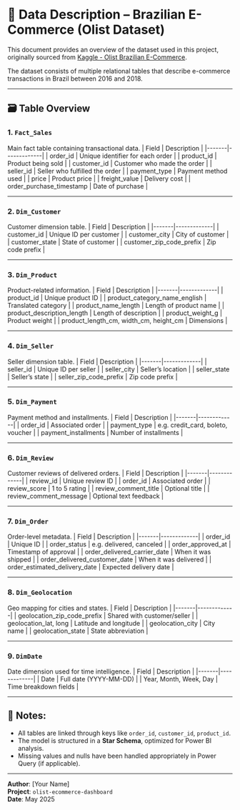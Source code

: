# 📄 Data Description – Brazilian E-Commerce (Olist Dataset)

This document provides an overview of the dataset used in this project, originally sourced from [Kaggle - Olist Brazilian E-Commerce](https://www.kaggle.com/datasets/olistbr/brazilian-ecommerce).

The dataset consists of multiple relational tables that describe e-commerce transactions in Brazil between 2016 and 2018.

---

## 🗃️ Table Overview

### 1. `Fact_Sales`
Main fact table containing transactional data.
| Field | Description |
|-------|-------------|
| order_id | Unique identifier for each order |
| product_id | Product being sold |
| customer_id | Customer who made the order |
| seller_id | Seller who fulfilled the order |
| payment_type | Payment method used |
| price | Product price |
| freight_value | Delivery cost |
| order_purchase_timestamp | Date of purchase |

---

### 2. `Dim_Customer`
Customer dimension table.
| Field | Description |
|-------|-------------|
| customer_id | Unique ID per customer |
| customer_city | City of customer |
| customer_state | State of customer |
| customer_zip_code_prefix | Zip code prefix |

---

### 3. `Dim_Product`
Product-related information.
| Field | Description |
|-------|-------------|
| product_id | Unique product ID |
| product_category_name_english | Translated category |
| product_name_length | Length of product name |
| product_description_length | Length of description |
| product_weight_g | Product weight |
| product_length_cm, width_cm, height_cm | Dimensions |

---

### 4. `Dim_Seller`
Seller dimension table.
| Field | Description |
|-------|-------------|
| seller_id | Unique ID per seller |
| seller_city | Seller’s location |
| seller_state | Seller’s state |
| seller_zip_code_prefix | Zip code prefix |

---

### 5. `Dim_Payment`
Payment method and installments.
| Field | Description |
|-------|-------------|
| order_id | Associated order |
| payment_type | e.g. credit_card, boleto, voucher |
| payment_installments | Number of installments |

---

### 6. `Dim_Review`
Customer reviews of delivered orders.
| Field | Description |
|-------|-------------|
| review_id | Unique review ID |
| order_id | Associated order |
| review_score | 1 to 5 rating |
| review_comment_title | Optional title |
| review_comment_message | Optional text feedback |

---

### 7. `Dim_Order`
Order-level metadata.
| Field | Description |
|-------|-------------|
| order_id | Unique ID |
| order_status | e.g. delivered, canceled |
| order_approved_at | Timestamp of approval |
| order_delivered_carrier_date | When it was shipped |
| order_delivered_customer_date | When it was delivered |
| order_estimated_delivery_date | Expected delivery date |

---

### 8. `Dim_Geolocation`
Geo mapping for cities and states.
| Field | Description |
|-------|-------------|
| geolocation_zip_code_prefix | Shared with customer/seller |
| geolocation_lat, long | Latitude and longitude |
| geolocation_city | City name |
| geolocation_state | State abbreviation |

---

### 9. `DimDate`
Date dimension used for time intelligence.
| Field | Description |
|-------|-------------|
| Date | Full date (YYYY-MM-DD) |
| Year, Month, Week, Day | Time breakdown fields |

---

## 📌 Notes:
- All tables are linked through keys like `order_id`, `customer_id`, `product_id`.
- The model is structured in a **Star Schema**, optimized for Power BI analysis.
- Missing values and nulls have been handled appropriately in Power Query (if applicable).

---

**Author**: [Your Name]  
**Project**: `olist-ecommerce-dashboard`  
**Date**: May 2025
